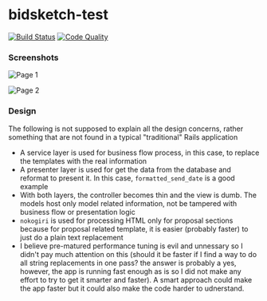 bidsketch-test
==============================================

[![Build Status](https://travis-ci.org/ywen/bidsketch-test.png?branch=master)](https://travis-ci.org/ywen/bidsketch-test)
[![Code Quality](https://codeclimate.com/badge.png)](https://codeclimate.com/github/ywen/bidsketch-test)


### Screenshots

![Page 1](http://f.cl.ly/items/422P3A1q1j1Z3R0J3S2a/Screen%20Shot%202013-07-15%20at%203.14.20%20PM.png)


![Page 2](http://f.cl.ly/items/1r1G130e2S3u100K1Z0Z/Screen%20Shot%202013-07-15%20at%203.14.32%20PM.png)

### Design

The following is not supposed to explain all the design concerns, rather something that are not found in a typical "traditional" Rails application

- A service layer is used for business flow process, in this case, to replace the templates with the real information
- A presenter layer is used for get the data from the database and reformat to present it. In this case, ```formatted_send_date``` is a good example
- With both layers, the controller becomes thin and the view is dumb. The models host only model related information, not be tampered with business flow or presentation logic
- ```nokogiri``` is used for processing HTML only for proposal sections because for proposal related template, it is easier (probably faster) to just do a plain text replacement
- I believe pre-matured performance tuning is evil and unnessary so I didn't pay much attention on this (should it be faster if I find a way to do all string replacements in one pass? the answer is probably a yes, however, the app is running fast enough as is so I did not make any effort to try to get it smarter and faster). A smart approach could make the app faster but it could also make the code harder to udnerstand.
